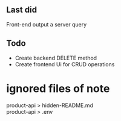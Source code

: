 ## Last did
Front-end output a server query

## Todo
<ul>
  <li>Create backend DELETE method</li>
  <li>Create frontend Ui for CRUD operations</li>
</ul>

# ignored files of note
product-api > hidden-README.md<br>
product-api > .env<br>